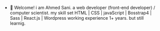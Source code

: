 - 👋 Welcome!
 i am Ahmed Sani.
 a web developer (front-end developer) / computer scientist.
 my skill set HTML | CSS | javaScript | Bosstrap4  | Sass | React.js | Wordpress
 working experience 1+ years. but still learnig.
 
